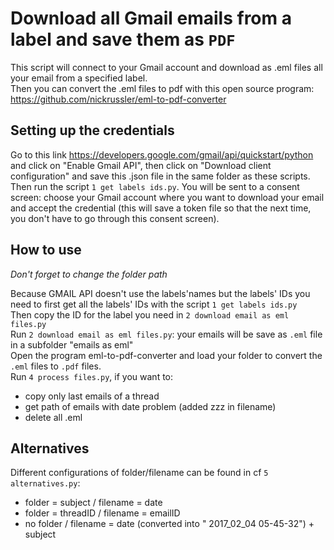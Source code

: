 # Download all Gmail emails from a label and save them as `PDF`
This script will connect to your Gmail account and download as .eml files all your email from a specified label.   
Then you can convert the .eml files to pdf with this open source program:  https://github.com/nickrussler/eml-to-pdf-converter


## Setting up the credentials
Go to this link https://developers.google.com/gmail/api/quickstart/python and click on "Enable Gmail API", then click on "Download client configuration" and save this .json file in the same folder as these scripts.  
Then run the script `1 get labels ids.py`. You will be sent to a consent screen: choose your Gmail account where you want to download your email and accept the credential (this will save a token file so that the next time, you don't have to go through this consent screen). 


## How to use
*Don't forget to change the folder path*  

Because GMAIL API doesn't use the labels'names but the labels' IDs you need to first get all the labels' IDs with the script `1 get labels ids.py`  
Then copy the ID for the label you need in `2 download email as eml files.py`  
Run `2 download email as eml files.py`: your emails will be save as `.eml` file in a subfolder "emails as eml"  
Open the program eml-to-pdf-converter and load your folder to convert the `.eml` files to `.pdf` files.  
Run `4 process files.py`, if you want to:
- copy only last emails of a thread 
- get path of emails with date problem (added zzz in filename)
- delete all .eml


## Alternatives 
Different configurations of folder/filename can be found in cf `5 alternatives.py`:
- folder = subject   / filename = date 
- folder = threadID  / filename =  emailID
- no folder          / filename =  date (converted into " 2017_02_04 05-45-32")  + subject
